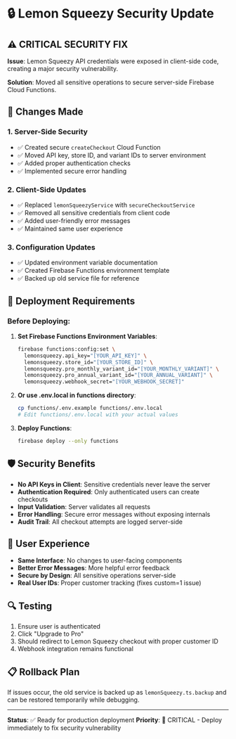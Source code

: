 # 🔒 Lemon Squeezy Security Update

## ⚠️ CRITICAL SECURITY FIX

**Issue**: Lemon Squeezy API credentials were exposed in client-side code, creating a major security vulnerability.

**Solution**: Moved all sensitive operations to secure server-side Firebase Cloud Functions.

## 🔧 Changes Made

### 1. Server-Side Security
- ✅ Created secure `createCheckout` Cloud Function
- ✅ Moved API key, store ID, and variant IDs to server environment
- ✅ Added proper authentication checks
- ✅ Implemented secure error handling

### 2. Client-Side Updates
- ✅ Replaced `lemonSqueezyService` with `secureCheckoutService`
- ✅ Removed all sensitive credentials from client code
- ✅ Added user-friendly error messages
- ✅ Maintained same user experience

### 3. Configuration Updates
- ✅ Updated environment variable documentation
- ✅ Created Firebase Functions environment template
- ✅ Backed up old service file for reference

## 🚀 Deployment Requirements

### Before Deploying:

1. **Set Firebase Functions Environment Variables**:
   ```bash
   firebase functions:config:set \
     lemonsqueezy.api_key="[YOUR_API_KEY]" \
     lemonsqueezy.store_id="[YOUR_STORE_ID]" \
     lemonsqueezy.pro_monthly_variant_id="[YOUR_MONTHLY_VARIANT]" \
     lemonsqueezy.pro_annual_variant_id="[YOUR_ANNUAL_VARIANT]" \
     lemonsqueezy.webhook_secret="[YOUR_WEBHOOK_SECRET]"
   ```

2. **Or use .env.local in functions directory**:
   ```bash
   cp functions/.env.example functions/.env.local
   # Edit functions/.env.local with your actual values
   ```

3. **Deploy Functions**:
   ```bash
   firebase deploy --only functions
   ```

## 🛡️ Security Benefits

- **No API Keys in Client**: Sensitive credentials never leave the server
- **Authentication Required**: Only authenticated users can create checkouts
- **Input Validation**: Server validates all requests
- **Error Handling**: Secure error messages without exposing internals
- **Audit Trail**: All checkout attempts are logged server-side

## 📱 User Experience

- **Same Interface**: No changes to user-facing components
- **Better Error Messages**: More helpful error feedback
- **Secure by Design**: All sensitive operations server-side
- **Real User IDs**: Proper customer tracking (fixes custom=1 issue)

## 🔍 Testing

1. Ensure user is authenticated
2. Click "Upgrade to Pro" 
3. Should redirect to Lemon Squeezy checkout with proper customer ID
4. Webhook integration remains functional

## 📋 Rollback Plan

If issues occur, the old service is backed up as `lemonSqueezy.ts.backup` and can be restored temporarily while debugging.

---

**Status**: ✅ Ready for production deployment
**Priority**: 🔴 CRITICAL - Deploy immediately to fix security vulnerability